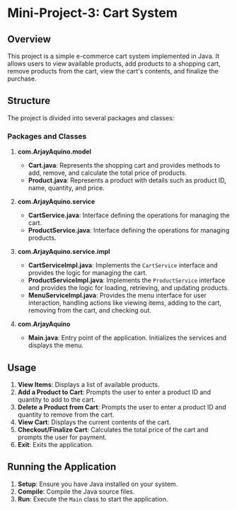 # Mini-Project-3: Cart System

## Overview

This project is a simple e-commerce cart system implemented in Java. It allows users to view available products, add products to a shopping cart, remove products from the cart, view the cart's contents, and finalize the purchase.

## Structure

The project is divided into several packages and classes:

### Packages and Classes

1. **com.ArjayAquino.model**
   - **Cart.java**: Represents the shopping cart and provides methods to add, remove, and calculate the total price of products.
   - **Product.java**: Represents a product with details such as product ID, name, quantity, and price.

2. **com.ArjayAquino.service**
   - **CartService.java**: Interface defining the operations for managing the cart.
   - **ProductService.java**: Interface defining the operations for managing products.

3. **com.ArjayAquino.service.impl**
   - **CartServiceImpl.java**: Implements the `CartService` interface and provides the logic for managing the cart.
   - **ProductServiceImpl.java**: Implements the `ProductService` interface and provides the logic for loading, retrieving, and updating products.
   - **MenuServiceImpl.java**: Provides the menu interface for user interaction, handling actions like viewing items, adding to the cart, removing from the cart, and checking out.

4. **com.ArjayAquino**
   - **Main.java**: Entry point of the application. Initializes the services and displays the menu.

## Usage

1. **View Items**: Displays a list of available products.
2. **Add a Product to Cart**: Prompts the user to enter a product ID and quantity to add to the cart.
3. **Delete a Product from Cart**: Prompts the user to enter a product ID and quantity to remove from the cart.
4. **View Cart**: Displays the current contents of the cart.
5. **Checkout/Finalize Cart**: Calculates the total price of the cart and prompts the user for payment.
6. **Exit**: Exits the application.

## Running the Application

1. **Setup**: Ensure you have Java installed on your system.
2. **Compile**: Compile the Java source files.
3. **Run**: Execute the `Main` class to start the application.
